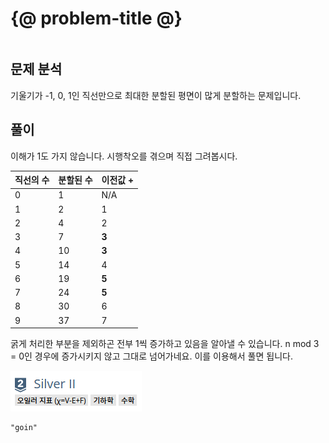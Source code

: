 # {@ problem-title @}

~~~problem-info-table
~~~

## 문제 분석

기울기가 -1, 0, 1인 직선만으로 최대한 분할된 평면이 많게 분할하는 문제입니다.

## 풀이

이해가 1도 가지 않습니다. 시행착오를 겪으며 직접 그려봅시다.

| 직선의 수 | 분할된 수 | 이전값 + |
| --------- | --------- | -------- |
| 0         | 1         | N/A      |
| 1         | 2         | 1        |
| 2         | 4         | 2        |
| 3         | 7         | **3**    |
| 4         | 10        | **3**    |
| 5         | 14        | 4        |
| 6         | 19        | **5**    |
| 7         | 24        | **5**    |
| 8         | 30        | 6        |
| 9         | 37        | 7        |

굵게 처리한 부분을 제외하곤 전부 1씩 증가하고 있음을 알아낼 수 있습니다.
n mod 3 = 0인 경우에 증가시키지 않고 그대로 넘어가네요.
이를 이용해서 풀면 됩니다.

![Euler characteristic (χ=V-E+F)](./tag.png)

~~~pirim
"goin"
~~~